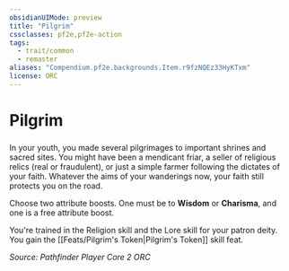 ```yaml
---
obsidianUIMode: preview
title: "Pilgrim"
cssclasses: pf2e,pf2e-action
tags:
  - trait/common
  - remaster
aliases: "Compendium.pf2e.backgrounds.Item.r9fzNQEz33HyKTxm"
license: ORC
---
```

# Pilgrim

### 






In your youth, you made several pilgrimages to important shrines and sacred sites. You might have been a mendicant friar, a seller of religious relics (real or fraudulent), or just a simple farmer following the dictates of your faith. Whatever the aims of your wanderings now, your faith still protects you on the road.

Choose two attribute boosts. One must be to **Wisdom** or **Charisma**, and one is a free attribute boost.

You're trained in the Religion skill and the Lore skill for your patron deity. You gain the [[Feats/Pilgrim's Token|Pilgrim's Token]] skill feat.

*Source: Pathfinder Player Core 2*
*ORC*